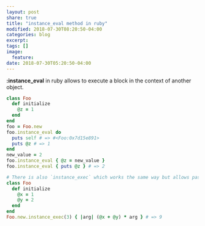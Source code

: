 ```yaml
---
layout: post
share: true
title: "instance_eval method in ruby"
modified: 2018-07-30T08:20:50-04:00
categories: blog
excerpt:
tags: []
image:
  feature:
date: 2018-07-30T05:20:50-04:00
---
```


**:instance_eval** in ruby allows to execute a block in the context of another object.

```ruby
class Foo
  def initialize
    @z = 1
  end
end
foo = Foo.new
foo.instance_eval do
  puts self # => #<Foo:0x7d15e891>
  puts @z # => 1
end
new_value = 2
foo.instance_eval { @z = new_value }
foo.instance_eval { puts @z } # => 2

# There is also `instance_exec` which works the same way but allows passing arguments to the block
class Foo
  def initialize
    @x = 1
    @y = 2
  end
end
Foo.new.instance_exec(3) { |arg| (@x + @y) * arg } # => 9
```
